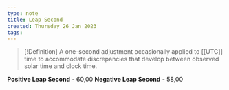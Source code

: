 ```yaml
---
type: note
title: Leap Second
created: Thursday 26 Jan 2023
tags: 
---
```

> [!Definition]
> A one-second adjustment occasionally applied to [[UTC]] time to accommodate discrepancies that develop between observed solar time and clock time.

**Positive Leap Second** - 60,00
**Negative Leap Second** - 58,00